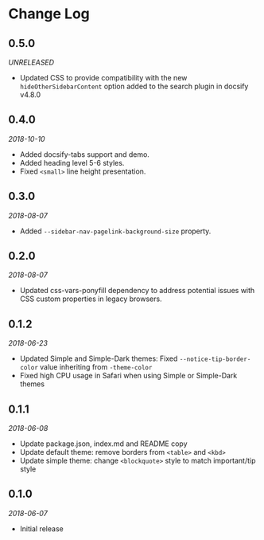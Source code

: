 # Change Log

## 0.5.0

*UNRELEASED*

- Updated CSS to provide compatibility with the new `hideOtherSidebarContent`
  option added to the search plugin in docsify v4.8.0

## 0.4.0

*2018-10-10*

- Added docsify-tabs support and demo.
- Added heading level 5-6 styles.
- Fixed `<small>` line height presentation.

## 0.3.0

*2018-08-07*

- Added `--sidebar-nav-pagelink-background-size` property.

## 0.2.0

*2018-08-07*

- Updated css-vars-ponyfill dependency to address potential issues with
  CSS custom properties in legacy browsers.

## 0.1.2

*2018-06-23*

- Updated Simple and Simple-Dark themes: Fixed `--notice-tip-border-color`
  value inheriting from `-theme-color`
- Fixed high CPU usage in Safari when using Simple or Simple-Dark themes

## 0.1.1

*2018-06-08*

- Update package.json, index.md and README copy
- Update default theme: remove borders from `<table>` and `<kbd>`
- Update simple theme: change `<blockquote>` style to match important/tip style

## 0.1.0

*2018-06-07*

- Initial release
